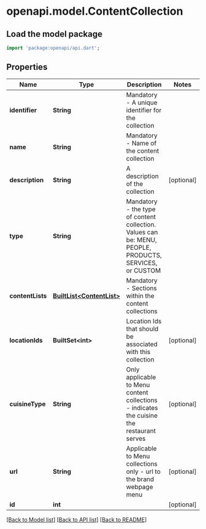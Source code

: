 # openapi.model.ContentCollection

## Load the model package
```dart
import 'package:openapi/api.dart';
```

## Properties
Name | Type | Description | Notes
------------ | ------------- | ------------- | -------------
**identifier** | **String** | Mandatory - A unique identifier for the collection | 
**name** | **String** | Mandatory - Name of the content collection | 
**description** | **String** | A description of the collection | [optional] 
**type** | **String** | Mandatory - the type of content collection. Values can be: MENU, PEOPLE, PRODUCTS, SERVICES, or CUSTOM | 
**contentLists** | [**BuiltList&lt;ContentList&gt;**](ContentList.md) | Mandatory - Sections within the content collections | 
**locationIds** | **BuiltSet&lt;int&gt;** | Location Ids that should be associated with this collection | [optional] 
**cuisineType** | **String** | Only applicable to Menu content collections - indicates the cuisine the restaurant serves | [optional] 
**url** | **String** | Applicable to Menu collections only - url to the brand webpage menu | [optional] 
**id** | **int** |  | [optional] 

[[Back to Model list]](../README.md#documentation-for-models) [[Back to API list]](../README.md#documentation-for-api-endpoints) [[Back to README]](../README.md)


